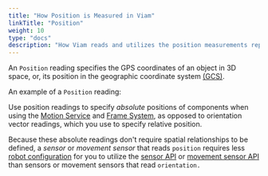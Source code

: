 ```yaml
---
title: "How Position is Measured in Viam"
linkTitle: "Position"
weight: 10
type: "docs"
description: "How Viam reads and utilizes the position measurements reported by some models of sensor."
---
```


<!-- A description of how Viam's platform reads and utilizes the position measurements reported by some models of sensor and movement sensor components. -->
<!-- Alternative title ideas: "Position Vectors: Position measurements in Viam" "Position Vectors: How Position is measured in Viam" -->

An `Position` reading specifies the GPS coordinates of an object in 3D space, or, its position in the geographic coordinate system [(GCS)](https://en.wikipedia.org/wiki/Geographic_coordinate_system).

An example of a `Position` reading:

<!-- TODO: add terminal output or short code snippet -->

Use position readings to specify *absolute* positions of components when using the [Motion Service](../../services/motion/) and [Frame System](../../services/frame-system/), as opposed to orientation vector readings, which you use to specify relative position.

Because these absolute readings don't require spatial relationships to be defined, a *sensor* or *movement sensor* that reads `position` requires less [robot configuration](/manage/configuration/) for you to utilize the [sensor API](/program/apis/#sensor) or [movement sensor API](/program/apis/#movement-sensor) than sensors or movement sensors that read `orientation.`
